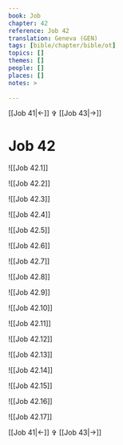 ```yaml
---
book: Job
chapter: 42
reference: Job 42
translation: Geneva (GEN)
tags: [bible/chapter/bible/ot]
topics: []
themes: []
people: []
places: []
notes: >
  
---
```


[[Job 41|<-]] ✞ [[Job 43|->]]

# Job 42

![[Job 42.1]]

![[Job 42.2]]

![[Job 42.3]]

![[Job 42.4]]

![[Job 42.5]]

![[Job 42.6]]

![[Job 42.7]]

![[Job 42.8]]

![[Job 42.9]]

![[Job 42.10]]

![[Job 42.11]]

![[Job 42.12]]

![[Job 42.13]]

![[Job 42.14]]

![[Job 42.15]]

![[Job 42.16]]

![[Job 42.17]]

[[Job 41|<-]] ✞ [[Job 43|->]]
